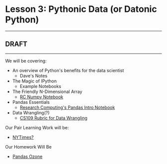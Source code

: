 # Lesson 3: Pythonic Data (or Datonic Python)
* * * 
## DRAFT
* * * 

We will be covering:

* An overview of Python's benefits for the data scientist
  * Dave's Notes
* The Magic of IPython
  * Example Notebooks
* The Friendly N-Dimensional Array
  * [RC Numpy Notebook](./lecture_07_numpy.ipynb)
* Pandas Essentials
  * [Research Computing's Pandas Intro Notebook](http://nbviewer.ipython.org/github/ResearchComputing/Meetup-Fall-2013/blob/master/python/lecture_10_pandas_introduction.ipynb)
* Data Wrangling(?)
  * [CS109 Rubric for Data Wrangling]()




Our Pair Learning Work will be:

* [NYTimes?](./nytimes_pandas_ep.md)

Our Homework Will Be

* [Pandas Ozone](./exercise_07_pandas.ipynb)